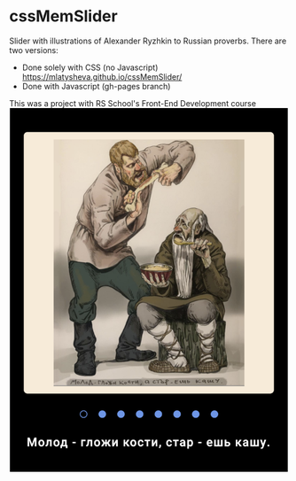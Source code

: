 # cssMemSlider
Slider with illustrations of Alexander Ryzhkin to Russian proverbs.
There are two versions: 
* Done solely with CSS (no Javascript) https://mlatysheva.github.io/cssMemSlider/
* Done with Javascript (gh-pages branch)

This was a project with RS School's Front-End Development course
![](https://raw.githubusercontent.com/mlatysheva/cssMemSlider/main/CssMemSliderScreenshot.png)
